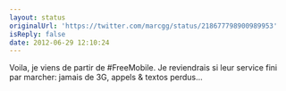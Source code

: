 ```yaml
---
layout: status
originalUrl: 'https://twitter.com/marcgg/status/218677798900989953'
isReply: false
date: 2012-06-29 12:10:24
---
```


Voila, je viens de partir de #FreeMobile. Je reviendrais si leur service fini par marcher: jamais de 3G, appels &amp; textos perdus...
